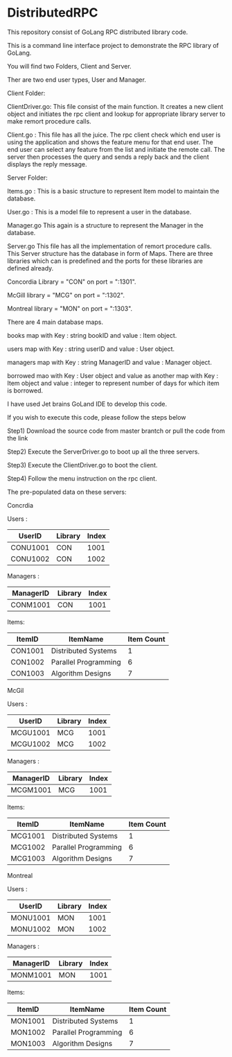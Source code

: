 # DistributedRPC
This repository consist of GoLang RPC distributed library code.

This is a command line interface project to demonstrate the RPC library of GoLang.

You will find two Folders, Client and Server.

Ther are two end user types, User and Manager.

Client Folder: 

ClientDriver.go:
This file consist of the main function. It creates a new client object and initiates the rpc client and lookup for appropriate library server to make remort procedure calls. 

Client.go : 
This file has all the juice. The rpc client check which end user is using the application and shows the feature menu for that end user. The end user can select any feature from the list
and initiate the remote call. The server then processes the query and sends a reply back and the client displays the reply message.

Server Folder:

Items.go : 
This is a basic structure to represent Item model to maintain the database.

User.go : 
This is a model file to represent a user in the database. 

Manager.go
This again is a structure to represent the Manager in the database.

Server.go
This file has all the implementation of remort procedure calls. This Server structure has the database in form of Maps. 
There are three libraries which can is predefined and the ports for these libraries are defined already. 

Concordia Library = "CON" on port = ":1301".

McGill library = "MCG" on port = ":1302".

Montreal library = "MON" on port = ":1303".

There are 4 main database maps.

books map with Key : string bookID and value : Item object.

users map with Key : string userID and value : User object.

managers map with Key : string ManagerID and value : Manager object.

borrowed mao with Key : User object and value as another map with Key : Item object and value : integer to represent number of days for which item is borrowed.

I have used Jet brains GoLand IDE to develop this code.

If you wish to execute this code, please follow the steps below

Step1) Download the source code from master brantch or pull the code from the link

Step2) Execute the ServerDriver.go to boot up all the three servers.

Step3) Execute the ClientDriver.go to boot the client.

Step4) Follow the menu instruction on the rpc client.

The pre-populated data on these servers:

Concrdia

Users :

| UserID   | Library | Index |
|----------|---------|-------|
| CONU1001 | CON     | 1001  |
| CONU1002 | CON     | 1002  |

Managers :

| ManagerID | Library | Index |
|-----------|---------|-------|
| CONM1001  | CON     | 1001  |

Items:

| ItemID  | ItemName             | Item Count |
|---------|----------------------|------------|
| CON1001 | Distributed Systems  | 1          |
| CON1002 | Parallel Programming | 6          |
| CON1003 | Algorithm Designs    | 7          |

McGil

Users :

| UserID   | Library | Index |
|----------|---------|-------|
| MCGU1001 | MCG     | 1001  |
| MCGU1002 | MCG     | 1002  |

Managers :

| ManagerID | Library | Index |
|-----------|---------|-------|
| MCGM1001  | MCG     | 1001  |

Items:

| ItemID  | ItemName             | Item Count |
|---------|----------------------|------------|
| MCG1001 | Distributed Systems  | 1          |
| MCG1002 | Parallel Programming | 6          |
| MCG1003 | Algorithm Designs    | 7          |

Montreal

Users :

| UserID   | Library | Index |
|----------|---------|-------|
| MONU1001 | MON     | 1001  |
| MONU1002 | MON     | 1002  |

Managers :

| ManagerID | Library | Index |
|-----------|---------|-------|
| MONM1001  | MON     | 1001  |

Items:

| ItemID  | ItemName             | Item Count |
|---------|----------------------|------------|
| MON1001 | Distributed Systems  | 1          |
| MON1002 | Parallel Programming | 6          |
| MON1003 | Algorithm Designs    | 7          |











